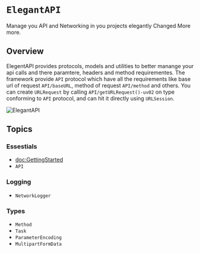 # ``ElegantAPI``

Manage you API and Networking in you projects elegantly Changed More more.

## Overview

ElegentAPI provides protocols, models and utilities to better manange your api calls and there paramtere, headers and method requirementes. The framework provide ``API`` protocol which have all the requirements like base url of request ``API/baseURL``,   method of request ``API/method`` and others. You can create `URLRequest` by calling ``API/getURLRequest()-uv02`` on type conforming to ``API`` protocol, and can hit it directly using `URLSession`.

![ElegantAPI](ElegantAPI.png)

## Topics

### Essestials

- <doc:GettingStarted>
- ``API``

### Logging

- ``NetworkLogger``

### Types

- ``Method``
- ``Task``
- ``ParameterEncoding``
- ``MultipartFormData``
